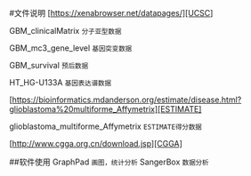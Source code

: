 #文件说明
[https://xenabrowser.net/datapages/][UCSC]

GBM_clinicalMatrix `分子亚型数据` 

GBM_mc3_gene_level `基因突变数据` 

GBM_survival `预后数据` 

HT_HG-U133A `基因表达谱数据` 

[https://bioinformatics.mdanderson.org/estimate/disease.html?glioblastoma%20multiforme_Affymetrix][ESTIMATE] 

glioblastoma_multiforme_Affymetrix `ESTIMATE得分数据`

[http://www.cgga.org.cn/download.jsp][CGGA]

##软件使用
GraphPad `画图，统计分析`
SangerBox `数据分析`


[UCSC]: https://xenabrowser.net/datapages/

[ESTIMATE]: https://bioinformatics.mdanderson.org/estimate/disease.html?glioblastoma%20multiforme_Affymetrix

[CGGA]: http://www.cgga.org.cn/download.jsp